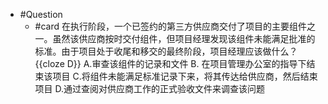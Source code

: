 - #Question
	- #card 在执行阶段，一个已签约的第三方供应商交付了项目的主要组件之一。虽然该供应商按时交付组件，但项目经理发现该组件未能满足批准的标准。由于项目处于收尾和移交的最终阶段，项目经理应该做什么？   {{cloze D}}
	  A.审查该组件的记录和文件
	  B. 在项目管理办公室的指导下结束该项目
	  C.将组件未能满足标准记录下来，将其传达给供应商，然后结束项目 
	  D.通过查阅对供应商工作的正式验收文件来调查该问题